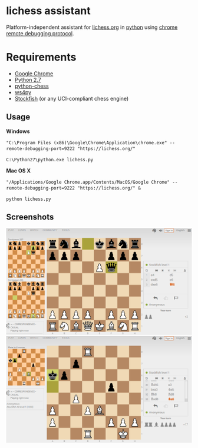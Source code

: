 lichess assistant
=============

Platform-independent assistant for [lichess.org](https://lichess.org) in [python](https://www.python.org) using [chrome remote debugging protocol](https://developer.chrome.com/devtools/docs/debugger-protocol).

# Requirements
* [Google Chrome](https://www.google.com/chrome)
* [Python 2.7](https://www.python.org)
 * [python-chess](https://pypi.python.org/pypi/python-chess)
 * [ws4py](https://pypi.python.org/pypi/ws4py)
* [Stockfish](https://stockfishchess.org) (or any UCI-compliant chess engine)

Usage
-----

**Windows**
```
"C:\Program Files (x86)\Google\Chrome\Application\chrome.exe" --remote-debugging-port=9222 "https://lichess.org/"
```

```
C:\Python27\python.exe lichess.py
```

**Mac OS X**
```
"/Applications/Google Chrome.app/Contents/MacOS/Google Chrome" --remote-debugging-port=9222 "https://lichess.org/" &
```

```
python lichess.py
```

Screenshots
-----------

![](screenshot.png?raw=true)
![](screenshot2.png?raw=true)
